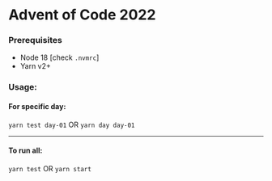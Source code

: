 # Advent of Code 2022

### Prerequisites
- Node 18 [check `.nvmrc`]
- Yarn v2+

### Usage:

#### For specific day:
`yarn test day-01` OR `yarn day day-01`

---

#### To run all:
`yarn test` OR `yarn start`